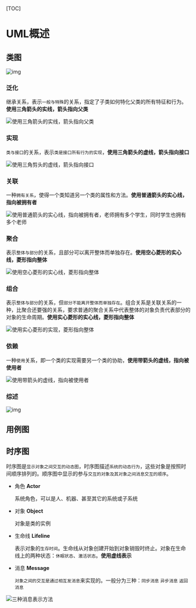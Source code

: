 [TOC]

# UML概述

## 类图



![img](../images/1)



### 泛化

继承关系，表示`一般与特殊`的关系，指定了子类如何特化父类的所有特征和行为。**使用三角箭头的实线，箭头指向父类**

![使用三角箭头的实线，箭头指向父类](../images/1-20210315080754134)



### 实现

`类与接口`的关系，表示`类是接口所有行为的实现`，**使用三角箭头的虚线，箭头指向接口**

![使用三角剪头的虚线，箭头指向接口](../images/1-20210315080904976)

### 关联

一种`拥有关系`，使得一个类知道另一个类的属性和方法。**使用普通箭头的实心线，指向被拥有者**

![使用普通箭头的实心线，指向被拥有者，老师拥有多个学生，同时学生也拥有多个老师](../images/1-20210315081115658)



### 聚合

表示`整体与部分`的关系，且部分可以离开整体而单独存在。**使用空心菱形的实心线，菱形指向整体**

![使用空心菱形的实心线，菱形指向整体](../images/1-20210315081228145)



### 组合

表示`整体与部分`的关系，但`部分不能离开整体而单独存在`。组合关系是关联关系的一种，比聚合还要强的关系，要求普通的聚合关系中代表整体的对象负责代表部分的对象的生命周期。**使用实心菱形的实心线，菱形指向整体**

![使用实心菱形的实现，菱形指向整体](../images/1-20210315081433839)



### 依赖

一种`使用`关系，即一个类的实现需要另一个类的协助，**使用带箭头的虚线，指向被使用者**

![使用带箭头的虚线，指向被使用者](../images/1-20210315081529851)



### 综述

![img](../images/1-20210315082651033)

## 用例图

## 时序图

时序图是`显示对象之间交互的动态图`，时序图描述`系统的动态行为`，这些对象是按照时间顺序排列的。顺序图中显示的参与`交互的对象及其对象之间消息交互的顺序`。

+ 角色 **Actor**

  系统角色，可以是人、机器、甚至其它的系统或子系统

+ 对象 **Object**

  对象是类的实例

+ 生命线 **Lifeline**

  表示对象的`生存时间`。生命线从对象创建开始到对象销毁时终止。对象在生命线上的两种状态：`休眠状态`、`激活状态`。**使用虚线表示**

+ 消息 **Message**

  `对象之间的交互是通过相互发消息`来实现的。一般分为三种：`同步消息` `异步消息` `返回消息`

![三种消息表示方法](../images/1-20210315083615645)
